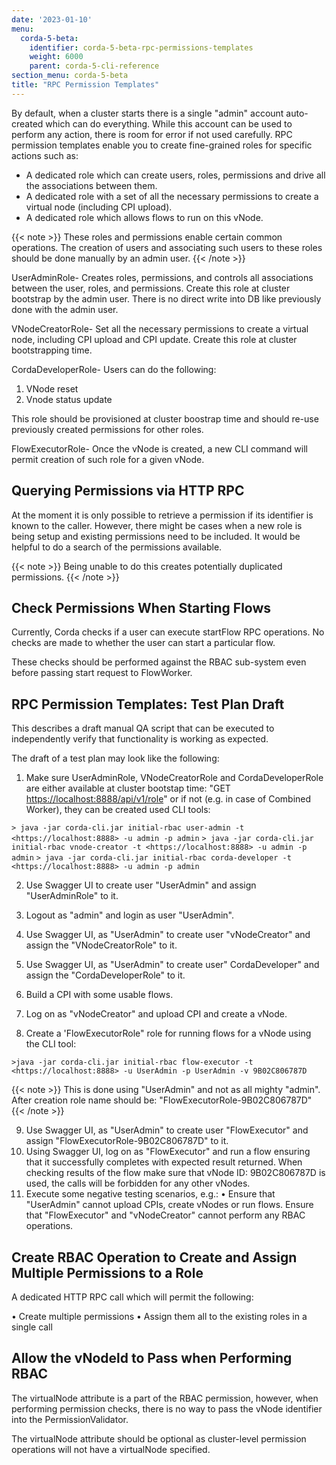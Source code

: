 ```yaml
---
date: '2023-01-10'
menu:
  corda-5-beta:
    identifier: corda-5-beta-rpc-permissions-templates
    weight: 6000
    parent: corda-5-cli-reference
section_menu: corda-5-beta
title: "RPC Permission Templates"
---
```



By default, when a cluster starts there is a single "admin" account auto-created which can do everything. While this account can be used to perform any action, there is room for error if not used carefully. RPC permission templates enable you to create fine-grained roles for specific actions such as:

* A dedicated role which can create users, roles, permissions and drive all the associations between them.
* A dedicated role with a set of all the necessary permissions to create a virtual node (including CPI upload).
* A dedicated role which allows flows to run on this vNode.

{{< note >}}
These roles and permissions enable certain common operations. The creation of users and associating such users to these roles should be done manually by an admin user.
{{< /note >}}

UserAdminRole- Creates roles, permissions, and controls all associations between the user, roles, and permissions. Create this role at cluster bootstrap by the admin user. There is no direct write into DB like previously done with the admin user.

VNodeCreatorRole- Set all the necessary permissions to create a virtual node, including CPI upload and CPI update. Create this role at cluster bootstrapping time.

CordaDeveloperRole- Users can do the following:

1. VNode reset
2. Vnode status update

This role should be provisioned at cluster boostrap time and should re-use previously created permissions for other roles.

FlowExecutorRole- Once the vNode is created, a new CLI command will permit creation of such role for a given vNode.

## Querying Permissions via HTTP RPC

At the moment it is only possible to retrieve a permission if its identifier is known to the caller.
However, there might be cases when a new role is being setup and existing permissions need to be included. It would be helpful to do a search of the permissions available.

{{< note >}}
Being unable to do this creates potentially duplicated permissions.
{{< /note >}}

## Check Permissions When Starting Flows

Currently, Corda checks if a user can execute startFlow RPC operations. No checks are made to whether the user can start a particular flow.

These checks should be performed against the RBAC sub-system even before passing start request to FlowWorker.

## RPC Permission Templates: Test Plan Draft

This describes a draft manual QA script that can be executed to independently verify that functionality is working as expected.

The draft of a test plan may look like the following:

1. Make sure UserAdminRole, VNodeCreatorRole and CordaDeveloperRole are either available at cluster bootstap time:
"GET <https://localhost:8888/api/v1/role>" or if not (e.g. in case of Combined Worker), they can be created used CLI tools:

`> java -jar corda-cli.jar initial-rbac user-admin -t <https://localhost:8888> -u admin -p admin`
`> java -jar corda-cli.jar initial-rbac vnode-creator -t <https://localhost:8888> -u admin -p admin`
`> java -jar corda-cli.jar initial-rbac corda-developer -t <https://localhost:8888> -u admin -p admin`

2. Use Swagger UI to create user "UserAdmin" and assign "UserAdminRole" to it.

3. Logout as "admin" and login as user "UserAdmin".
4. Use Swagger UI, as "UserAdmin" to create user "vNodeCreator" and assign the "VNodeCreatorRole" to it.
5. Use Swagger UI, as "UserAdmin" to create user" CordaDeveloper" and assign the "CordaDeveloperRole" to it.
6. Build a CPI with some usable flows.
7. Log on as "vNodeCreator" and upload CPI and create a vNode.
8. Create a 'FlowExecutorRole" role for running flows for a vNode using the CLI tool:

`>java -jar corda-cli.jar initial-rbac flow-executor -t <https://localhost:8888> -u UserAdmin -p UserAdmin -v 9B02C806787D`

{{< note >}}
This is done using "UserAdmin" and not as all mighty "admin".
After creation role name should be: "FlowExecutorRole-9B02C806787D"
{{< /note >}}

9. Use Swagger UI, as "UserAdmin" to create user "FlowExecutor" and assign "FlowExecutorRole-9B02C806787D" to it.
10. Using Swagger UI, log on as "FlowExecutor" and run a flow ensuring that it successfully completes with expected result returned. When checking results of the flow make sure that vNode ID: 9B02C806787D is used, the calls will be forbidden for any other vNodes.
11. Execute some negative testing scenarios, e.g.:
• Ensure that "UserAdmin" cannot upload CPIs, create vNodes or run flows.
Ensure that "FlowExecutor" and "vNodeCreator" cannot perform any RBAC operations.

## Create RBAC Operation to Create and Assign Multiple Permissions to a Role

A dedicated HTTP RPC call which will permit the following:

• Create multiple permissions
• Assign them all to the existing roles in a single call

## Allow the vNodeld to Pass when Performing RBAC

The virtualNode attribute is a part of the RBAC permission, however, when performing permission checks, there is no way to pass the vNode identifier into the PermissionValidator.

The virtualNode attribute should be optional as cluster-level permission operations will not have a virtualNode specified.